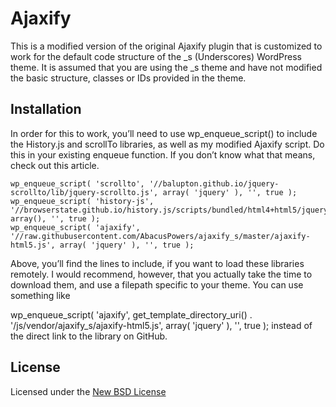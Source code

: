 # Ajaxify
This is a modified version of the original Ajaxify plugin that is customized to work for the default code structure of the _s (Underscores) WordPress theme. It is assumed that you are using the _s theme and have not modified the basic structure, classes or IDs provided in the theme. 

## Installation

In order for this to work, you’ll need to use wp_enqueue_script() to include the History.js and scrollTo libraries, as well as my modified Ajaxify script. Do this in your existing enqueue function. If you don’t know what that means, check out this article.

    wp_enqueue_script( 'scrollto', '//balupton.github.io/jquery-scrollto/lib/jquery-scrollto.js', array( 'jquery' ), '', true );
    wp_enqueue_script( 'history-js', '//browserstate.github.io/history.js/scripts/bundled/html4+html5/jquery.history.js', array(), '', true ); 
    wp_enqueue_script( 'ajaxify', '//raw.githubusercontent.com/AbacusPowers/ajaxify_s/master/ajaxify-html5.js', array( 'jquery' ), '', true ); 
    
Above, you’ll find the lines to include, if you want to load these libraries remotely. I would recommend, however, that you actually take the time to download them, and use a filepath specific to your theme. You can use something like

wp_enqueue_script( 'ajaxify', get_template_directory_uri() . '/js/vendor/ajaxify_s/ajaxify-html5.js', array( 'jquery' ), '', true );
instead of the direct link to the library on GitHub.


## License

Licensed under the [New BSD License](http://opensource.org/licenses/BSD-3-Clause)
